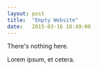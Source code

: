 ```yaml
---
layout: post
title:  "Empty Website"
date:   2015-03-16 18:49:00
---
```


There's nothing here.

Lorem ipsum, et cetera.
